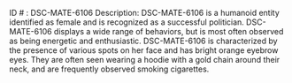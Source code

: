 ID # : DSC-MATE-6106
Description: DSC-MATE-6106 is a humanoid entity identified as female and is recognized as a successful politician. DSC-MATE-6106 displays a wide range of behaviors, but is most often observed as being energetic and enthusiastic. DSC-MATE-6106 is characterized by the presence of various spots on her face and has bright orange eyebrow eyes. They are often seen wearing a hoodie with a gold chain around their neck, and are frequently observed smoking cigarettes.